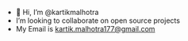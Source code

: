 - 👋 Hi, I’m @kartikmalhotra  
- I’m looking to collaborate on open source projects 
- My Email is kartik.malhotra177@gmail.com

<!---
kartikmalhotra/kartikmalhotra is a ✨ special ✨ repository because its `README.md` (this file) appears on your GitHub profile.
You can click the Preview link to take a look at your changes.
--->
